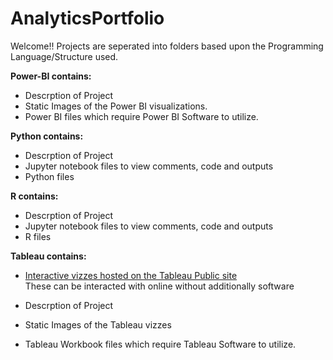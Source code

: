 # AnalyticsPortfolio
Welcome!! 
Projects are seperated into folders based upon the Programming Language/Structure used.

**Power-BI contains:**
  - Descrption of Project
  - Static Images of the Power BI visualizations.
  - Power BI files which require Power BI Software to utilize.

  
**Python contains:**
- Descrption of Project
- Jupyter notebook files to view comments, code and outputs
- Python files

  
**R contains:**
  - Descrption of Project
  - Jupyter notebook files to view comments, code and outputs
  - R files


**Tableau contains:** 
  - [Interactive vizzes hosted on the Tableau Public site](https://public.tableau.com/app/profile/paul.garceau/vizzes)  
  These can be interacted with online without additionally software

  - Descrption of Project
  - Static Images of the Tableau vizzes
  - Tableau Workbook files which require Tableau Software to utilize.


